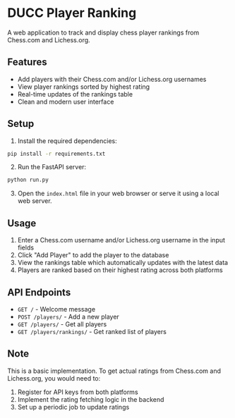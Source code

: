 # DUCC Player Ranking

A web application to track and display chess player rankings from Chess.com and Lichess.org.

## Features

- Add players with their Chess.com and/or Lichess.org usernames
- View player rankings sorted by highest rating
- Real-time updates of the rankings table
- Clean and modern user interface

## Setup

1. Install the required dependencies:
```bash
pip install -r requirements.txt
```

2. Run the FastAPI server:
```bash
python run.py
```

3. Open the `index.html` file in your web browser or serve it using a local web server.

## Usage

1. Enter a Chess.com username and/or Lichess.org username in the input fields
2. Click "Add Player" to add the player to the database
3. View the rankings table which automatically updates with the latest data
4. Players are ranked based on their highest rating across both platforms

## API Endpoints

- `GET /` - Welcome message
- `POST /players/` - Add a new player
- `GET /players/` - Get all players
- `GET /players/rankings/` - Get ranked list of players

## Note

This is a basic implementation. To get actual ratings from Chess.com and Lichess.org, you would need to:
1. Register for API keys from both platforms
2. Implement the rating fetching logic in the backend
3. Set up a periodic job to update ratings 